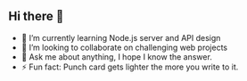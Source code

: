 ## Hi there 👋

- 🌱 I’m currently learning Node.js server and API design 
- 👯 I’m looking to collaborate on challenging web projects
- 💬 Ask me about anything, I hope I know the answer.
- ⚡ Fun fact: Punch card gets lighter the more you write to it.
